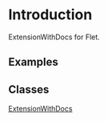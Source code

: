 # Introduction

ExtensionWithDocs for Flet.

## Examples

## Classes

[ExtensionWithDocs](ExtensionWithDocs.md)


